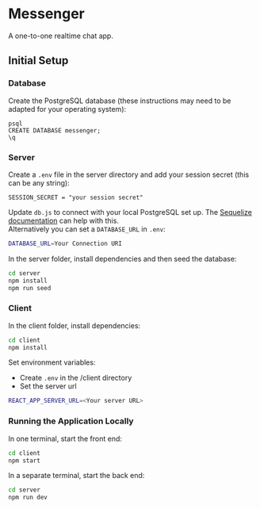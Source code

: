 # Messenger

A one-to-one realtime chat app.

## Initial Setup

### Database

Create the PostgreSQL database (these instructions may need to be adapted for your operating system):

```
psql
CREATE DATABASE messenger;
\q
```

### Server
Create a `.env` file in the server directory and add your session secret (this can be any string):

```
SESSION_SECRET = "your session secret"
```

Update `db.js` to connect with your local PostgreSQL set up. The [Sequelize documentation](https://sequelize.org/master/manual/getting-started.html) can help with this.  
Alternatively you can set a `DATABASE_URL` in `.env`:  
```bash
DATABASE_URL=Your Connection URI
```

In the server folder, install dependencies and then seed the database:

```bash
cd server
npm install
npm run seed
```

### Client
In the client folder, install dependencies:

```bash
cd client
npm install
```
Set environment variables:
- Create `.env` in the /client directory
- Set the server url
```bash
REACT_APP_SERVER_URL=<Your server URL>
```

### Running the Application Locally

In one terminal, start the front end:

```bash
cd client
npm start
```

In a separate terminal, start the back end:

```bash
cd server
npm run dev
```
